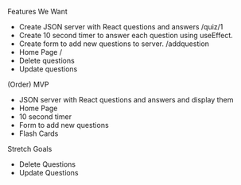Features We Want
- Create JSON server with React questions and answers /quiz/1
- Create 10 second timer to answer each question using useEffect.
- Create form to add new questions to server. /addquestion
- Home Page /
- Delete questions
- Update questions

(Order) MVP
- JSON server with React questions and answers and display them
- Home Page
- 10 second timer
- Form to add new questions
- Flash Cards



Stretch Goals
- Delete Questions
- Update Questions